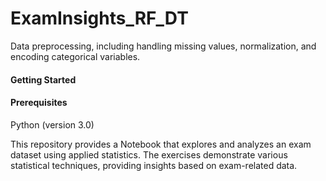 # ExamInsights_RF_DT
Data preprocessing, including handling missing values, normalization, and encoding categorical variables.

#### Getting Started
#### Prerequisites

Python (version 3.0)

This repository provides a Notebook that explores and analyzes an exam dataset using applied statistics. The exercises demonstrate various statistical techniques, providing insights based on exam-related data.
